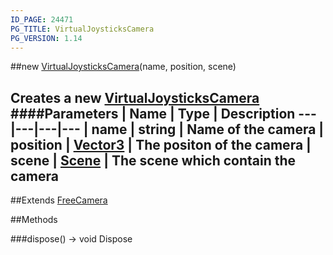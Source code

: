 ```yaml
---
ID_PAGE: 24471
PG_TITLE: VirtualJoysticksCamera
PG_VERSION: 1.14
---
```

##new [VirtualJoysticksCamera](/classes/VirtualJoysticksCamera)(name, position, scene)

Creates a new [VirtualJoysticksCamera](/classes/VirtualJoysticksCamera)
####Parameters
 | Name | Type | Description
---|---|---|---
 | name | string | Name of the camera
 | position | [Vector3](/classes/Vector3) | The positon of the camera
 | scene | [Scene](/classes/Scene) | The scene which contain the camera
---

##Extends [FreeCamera](/classes/FreeCamera)


##Methods

###dispose() &rarr; void
Dispose

